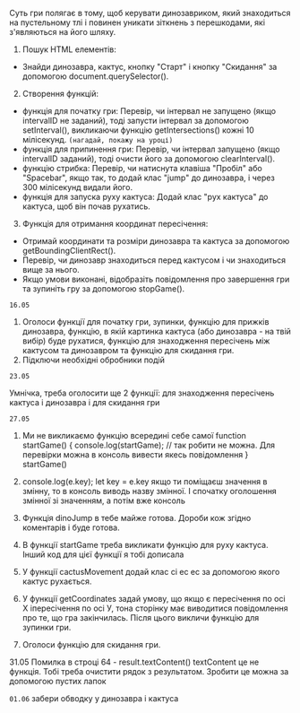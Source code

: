 <!-- Завдання -->

Суть гри полягає в тому, щоб керувати динозавриком, який знаходиться на пустельному тлі і повинен уникати зіткнень з перешкодами, які з'являються на його шляху.

<!-- Реалізація: -->

1. Пошук HTML елементів:

- Знайди динозавра, кактус, кнопку "Старт" і кнопку "Скидання" за допомогою document.querySelector().

2. Створення функцій:

- функція для початку гри: Перевір, чи інтервал не запущено (якщо intervalID не заданий), тоді запусти інтервал за допомогою setInterval(), викликаючи функцію getIntersections() кожні 10 мілісекунд. `(нагадай, покажу на уроці)`
- функція для припинення гри: Перевір, чи інтервал запущено (якщо intervalID заданий), тоді очисти його за допомогою clearInterval().
- функцію стрибка: Перевір, чи натиснута клавіша "Пробіл" або "Spacebar", якщо так, то додай клас "jump" до динозавра, і через 300 мілісекунд видали його.
- функція для запуска руху кактуса: Додай клас "рух кактуса" до кактуса, щоб він почав рухатись.

3. Функція для отримання координат пересічення:

- Отримай координати та розміри динозавра та кактуса за допомогою getBoundingClientRect().
- Перевір, чи динозавр знаходиться перед кактусом і чи знаходиться вище за нього.
- Якщо умови виконані, відобразіть повідомлення про завершення гри та зупиніть гру за допомогою stopGame().

`16.05`

1. Оголоси функції для початку гри, зупинки, функцію для прижків динозавра, функцію, в якій картинка кактуса (або динозавра - на твій вибір) буде рухатися, функцію для знаходження пересічень між кактусом та динозавром та функцію для скидання гри.
2. Підключи необхідні обробники подій

`23.05` 

Умнічка, треба оголосити ще 2 функції: для знаходження пересічень кактуса і динозавра і для скидання гри

`27.05`
1. Ми не викликаємо функцію всередині себе самої function startGame() {
    console.log(startGame); // так робити не можна. Для перевірки можна в консоль вивести якесь повідомлення
}
startGame()

2.  console.log(e.key);
    let key = e.key
    якщо ти поміщаєш значення в змінну, то в консоль виводь назву змінної. І спочатку оголошення змінної зі значенням, а потім вже консоль

3. Функція dinoJump в тебе майже готова. Дороби кож згідно коментарів і буде готова.

4. В функції startGame треба викликати функцію для руху кактуса. Інший код для цієї функції я тобі дописала

5. У функції cactusMovement додай клас сі ес ес за допомогою якого кактус рухається.

6. У функції getCoordinates задай умову, що якщо є пересічення по осі Х іпересічення по осі У, тона сторінку має виводитися повідомлення про те, що гра закінчилась. Після цього викличи функцію для зупинки гри.

7. Оголоси функцію для скидання гри. 


31.05
Помилка в строці 64 -  result.textContent()
textContent це не функція. Тобі треба очистити рядок з результатом. Зробити це можна за допомогою пустих лапок

`01.06`
забери обводку у динозавра і кактуса
